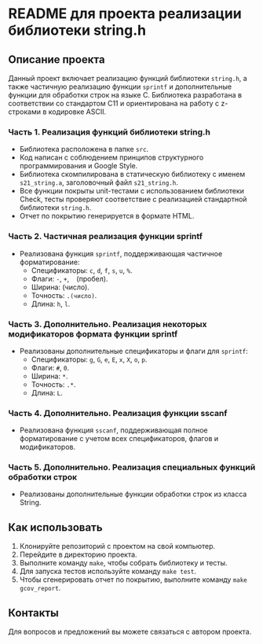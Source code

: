 # README для проекта реализации библиотеки string.h

## Описание проекта

Данный проект включает реализацию функций библиотеки `string.h`, а также частичную реализацию функции `sprintf` и дополнительные функции для обработки строк на языке C. Библиотека разработана в соответствии со стандартом C11 и ориентирована на работу с z-строками в кодировке ASCII.

### Часть 1. Реализация функций библиотеки string.h

- Библиотека расположена в папке `src`.
- Код написан с соблюдением принципов структурного программирования и Google Style.
- Библиотека скомпилирована в статическую библиотеку с именем `s21_string.a`, заголовочный файл `s21_string.h`.
- Все функции покрыты unit-тестами с использованием библиотеки Check, тесты проверяют соответствие с реализацией стандартной библиотеки `string.h`.
- Отчет по покрытию генерируется в формате HTML.

### Часть 2. Частичная реализация функции sprintf

- Реализована функция `sprintf`, поддерживающая частичное форматирование:
  - Спецификаторы: `c`, `d`, `f`, `s`, `u`, `%`.
  - Флаги: `-`, `+`, ` ` (пробел).
  - Ширина: (число).
  - Точность: `.(число)`.
  - Длина: `h`, `l`.

### Часть 3. Дополнительно. Реализация некоторых модификаторов формата функции sprintf

- Реализованы дополнительные спецификаторы и флаги для `sprintf`:
  - Спецификаторы: `g`, `G`, `e`, `E`, `x`, `X`, `o`, `p`.
  - Флаги: `#`, `0`.
  - Ширина: `*`.
  - Точность: `.*`.
  - Длина: `L`.

### Часть 4. Дополнительно. Реализация функции sscanf

- Реализована функция `sscanf`, поддерживающая полное форматирование с учетом всех спецификаторов, флагов и модификаторов.

### Часть 5. Дополнительно. Реализация специальных функций обработки строк

- Реализованы дополнительные функции обработки строк из класса String.

## Как использовать

1. Клонируйте репозиторий с проектом на свой компьютер.
2. Перейдите в директорию проекта.
3. Выполните команду `make`, чтобы собрать библиотеку и тесты.
4. Для запуска тестов используйте команду `make test`.
5. Чтобы сгенерировать отчет по покрытию, выполните команду `make gcov_report`.

## Контакты

Для вопросов и предложений вы можете связаться с автором проекта.
